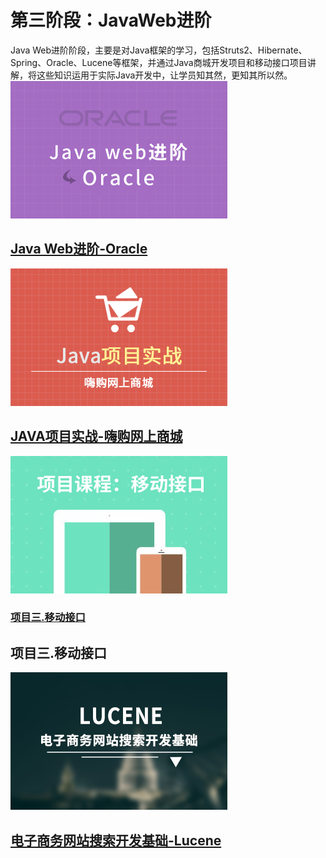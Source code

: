 # 第三阶段：JavaWeb进阶

  Java Web进阶阶段，主要是对Java框架的学习，包括Struts2、Hibernate、Spring、Oracle、Lucene等框架，并通过Java商城开发项目和移动接口项目讲解，将这些知识运用于实际Java开发中，让学员知其然，更知其所以然。
![Java Web进阶-Oracle](images/3.4Java_Web进阶-Oracle.jpg)
## [Java Web进阶-Oracle](http://www.maiziedu.com/course/359/)
![JAVA项目实战-嗨购网上商城](images/3.5java项目实战海购网上商城.jpg)
## [JAVA项目实战-嗨购网上商城](http://www.maiziedu.com/course/360/)
![项目三.移动接口](images/3.6项目三.移动接口.jpg)
### [项目三.移动接口](http://www.maiziedu.com/course/java/)

## 项目三.移动接口

![电子商务网站搜索开发基础-Lucene](images/电子商务网站搜索-Lucene_.jpg)
## [电子商务网站搜索开发基础-Lucene](http://www.maiziedu.com/course/511/)
